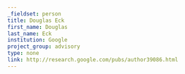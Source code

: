 ```yaml
---
_fieldset: person
title: Douglas Eck
first_name: Douglas
last_name: Eck
institution: Google
project_group: advisory
type: none
link: http://research.google.com/pubs/author39086.html
---
```

